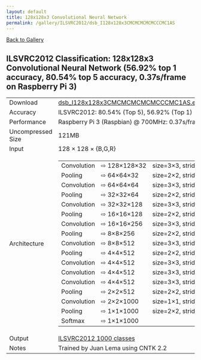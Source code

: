 ```yaml
---
layout: default
title: 128x128x3 Convolutional Neural Network
permalink: /gallery/ILSVRC2012/dsb_I128x128x3CMCMCMCMCMCCCMC1AS
---
```


[Back to Gallery](/ELL/gallery)

## ILSVRC2012 Classification: 128x128x3 Convolutional Neural Network (56.92% top 1 accuracy, 80.54% top 5 accuracy, 0.37s/frame on Raspberry Pi 3)

<table class="table table-striped table-bordered">
    <tr>
        <td> Download </td>
        <td colspan="3"> <a href="https://github.com/Microsoft/ELL-models/raw/master/models/ILSVRC2012/dsb_I128x128x3CMCMCMCMCMCCCMC1AS/dsb_I128x128x3CMCMCMCMCMCCCMC1AS.ell.zip">dsb_I128x128x3CMCMCMCMCMCCCMC1AS.ell.zip</a></td>
    </tr>
    <tr>
        <td> Accuracy </td>
        <td colspan="3"> ILSVRC2012: 80.54% (Top 5), 56.92% (Top 1) </td>
    </tr>
    <tr>
        <td> Performance </td>
        <td colspan="3"> Raspberry Pi 3 (Raspbian) @ 700MHz: 0.37s/frame </td>
    </tr>
    <tr>
        <td> Uncompressed Size </td>
        <td colspan="3"> 121MB </td>
    </tr>
    <tr>
        <td> Input </td>
        <td colspan="3"> 128 &times; 128 &times; {B,G,R} </td>
    </tr>
    <tr>
        <td> Architecture </td>
        <td>
            <table class="arch-table">
                <tr class="arch-table">
                    <td>Convolution</td>
                    <td>&#8680;&nbsp;128×128×32</td>
                    <td>size=3×3,&nbsp;stride=1,&nbsp;type=float32,&nbsp;activation=relu</td>
                </tr>
                <tr class="arch-table">
                    <td>Pooling</td>
                    <td>&#8680;&nbsp;64×64×32</td>
                    <td>size=2×2,&nbsp;stride=2,&nbsp;operation=max</td>
                </tr>
                <tr class="arch-table">
                    <td>Convolution</td>
                    <td>&#8680;&nbsp;64×64×64</td>
                    <td>size=3×3,&nbsp;stride=1,&nbsp;type=float32,&nbsp;activation=relu</td>
                </tr>
                <tr class="arch-table">
                    <td>Pooling</td>
                    <td>&#8680;&nbsp;32×32×64</td>
                    <td>size=2×2,&nbsp;stride=2,&nbsp;operation=max</td>
                </tr>
                <tr class="arch-table">
                    <td>Convolution</td>
                    <td>&#8680;&nbsp;32×32×128</td>
                    <td>size=3×3,&nbsp;stride=1,&nbsp;type=float32,&nbsp;activation=relu</td>
                </tr>
                <tr class="arch-table">
                    <td>Pooling</td>
                    <td>&#8680;&nbsp;16×16×128</td>
                    <td>size=2×2,&nbsp;stride=2,&nbsp;operation=max</td>
                </tr>
                <tr class="arch-table">
                    <td>Convolution</td>
                    <td>&#8680;&nbsp;16×16×256</td>
                    <td>size=3×3,&nbsp;stride=1,&nbsp;type=float32,&nbsp;activation=relu</td>
                </tr>
                <tr class="arch-table">
                    <td>Pooling</td>
                    <td>&#8680;&nbsp;8×8×256</td>
                    <td>size=2×2,&nbsp;stride=2,&nbsp;operation=max</td>
                </tr>
                <tr class="arch-table">
                    <td>Convolution</td>
                    <td>&#8680;&nbsp;8×8×512</td>
                    <td>size=3×3,&nbsp;stride=1,&nbsp;type=float32,&nbsp;activation=relu</td>
                </tr>
                <tr class="arch-table">
                    <td>Pooling</td>
                    <td>&#8680;&nbsp;4×4×512</td>
                    <td>size=2×2,&nbsp;stride=2,&nbsp;operation=max</td>
                </tr>
                <tr class="arch-table">
                    <td>Convolution</td>
                    <td>&#8680;&nbsp;4×4×512</td>
                    <td>size=3×3,&nbsp;stride=1,&nbsp;type=float32,&nbsp;activation=relu</td>
                </tr>
                <tr class="arch-table">
                    <td>Convolution</td>
                    <td>&#8680;&nbsp;4×4×512</td>
                    <td>size=3×3,&nbsp;stride=1,&nbsp;type=float32,&nbsp;activation=relu</td>
                </tr>
                <tr class="arch-table">
                    <td>Convolution</td>
                    <td>&#8680;&nbsp;4×4×512</td>
                    <td>size=3×3,&nbsp;stride=1,&nbsp;type=float32,&nbsp;activation=relu</td>
                </tr>
                <tr class="arch-table">
                    <td>Pooling</td>
                    <td>&#8680;&nbsp;2×2×512</td>
                    <td>size=2×2,&nbsp;stride=2,&nbsp;operation=max</td>
                </tr>
                <tr class="arch-table">
                    <td>Convolution</td>
                    <td>&#8680;&nbsp;2×2×1000</td>
                    <td>size=1×1,&nbsp;stride=1,&nbsp;type=float32,&nbsp;activation=relu</td>
                </tr>
                <tr class="arch-table">
                    <td>Pooling</td>
                    <td>&#8680;&nbsp;1×1×1000</td>
                    <td>size=2×2,&nbsp;stride=1,&nbsp;operation=average</td>
                </tr>
                <tr class="arch-table">
                    <td>Softmax</td>
                    <td>&#8680;&nbsp;1×1×1000</td>
                    <td></td>
                </tr>
            </table>
        </td>
    </tr>
    <tr>
        <td> Output </td>
        <td colspan="3"> <a href="https://github.com/Microsoft/ELL-models/raw/master/models/ILSVRC2012/categories.txt">ILSVRC2012 1000 classes</a> </td>
    </tr>
    <tr>
        <td> Notes </td>
        <td colspan="3"> Trained by Juan Lema using CNTK 2.2 </td>
    </tr>
</table>

